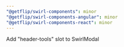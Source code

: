 ```yaml
---
"@getflip/swirl-components": minor
"@getflip/swirl-components-angular": minor
"@getflip/swirl-components-react": minor
---
```


Add "header-tools" slot to SwirlModal
